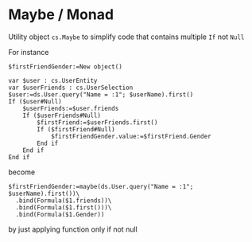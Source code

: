 # Maybe / Monad

Utility object `cs.Maybe` to simplify code that contains multiple `If` not `Null`

For instance

```4d
$firstFriendGender:=New object()

var $user : cs.UserEntity
var $userFriends : cs.UserSelection
$user:=ds.User.query("Name = :1"; $userName).first()
If ($user#Null)
	$userFriends:=$user.friends
	If ($userFriends#Null)
		$firstFriend:=$userFriends.first()
		If ($firstFriend#Null)
			$firstFriendGender.value:=$firstFriend.Gender
		End if 
	End if 
End if 
```

become

```4d
$firstFriendGender:=maybe(ds.User.query("Name = :1"; $userName).first())\
  .bind(Formula($1.friends))\
  .bind(Formula($1.first()))\
  .bind(Formula($1.Gender))
```

by just applying function only if not null
